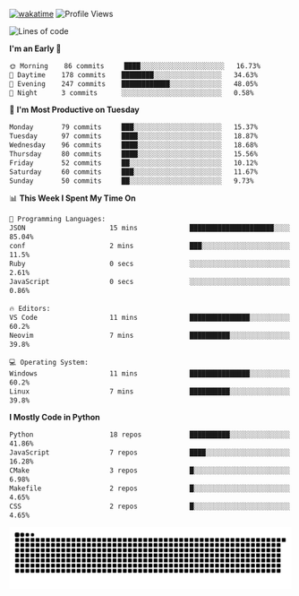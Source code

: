 [![wakatime](https://wakatime.com/badge/user/b920b284-3cde-4cd4-b72e-f7f22d050b16.svg)](https://wakatime.com/@b920b284-3cde-4cd4-b72e-f7f22d050b16)
![Profile Views](http://img.shields.io/badge/Profile%20Views-4586-blue)
<!--START_SECTION:waka-->
![Lines of code](https://img.shields.io/badge/From%20Hello%20World%20I%27ve%20Written--647%20Thousand%20lines%20of%20code-blue)

**I'm an Early 🐤** 

```text
🌞 Morning    86 commits     ████░░░░░░░░░░░░░░░░░░░░░   16.73% 
🌆 Daytime    178 commits    ████████░░░░░░░░░░░░░░░░░   34.63% 
🌃 Evening    247 commits    ████████████░░░░░░░░░░░░░   48.05% 
🌙 Night      3 commits      ░░░░░░░░░░░░░░░░░░░░░░░░░   0.58%

```
📅 **I'm Most Productive on Tuesday** 

```text
Monday       79 commits     ███░░░░░░░░░░░░░░░░░░░░░░   15.37% 
Tuesday      97 commits     ████░░░░░░░░░░░░░░░░░░░░░   18.87% 
Wednesday    96 commits     ████░░░░░░░░░░░░░░░░░░░░░   18.68% 
Thursday     80 commits     ████░░░░░░░░░░░░░░░░░░░░░   15.56% 
Friday       52 commits     ██░░░░░░░░░░░░░░░░░░░░░░░   10.12% 
Saturday     60 commits     ███░░░░░░░░░░░░░░░░░░░░░░   11.67% 
Sunday       50 commits     ██░░░░░░░░░░░░░░░░░░░░░░░   9.73%

```


📊 **This Week I Spent My Time On** 

```text
💬 Programming Languages: 
JSON                     15 mins             █████████████████████░░░░   85.04% 
conf                     2 mins              ███░░░░░░░░░░░░░░░░░░░░░░   11.5% 
Ruby                     0 secs              ░░░░░░░░░░░░░░░░░░░░░░░░░   2.61% 
JavaScript               0 secs              ░░░░░░░░░░░░░░░░░░░░░░░░░   0.86%

🔥 Editors: 
VS Code                  11 mins             ███████████████░░░░░░░░░░   60.2% 
Neovim                   7 mins              ██████████░░░░░░░░░░░░░░░   39.8%

💻 Operating System: 
Windows                  11 mins             ███████████████░░░░░░░░░░   60.2% 
Linux                    7 mins              ██████████░░░░░░░░░░░░░░░   39.8%

```

**I Mostly Code in Python** 

```text
Python                   18 repos            ██████████░░░░░░░░░░░░░░░   41.86% 
JavaScript               7 repos             ████░░░░░░░░░░░░░░░░░░░░░   16.28% 
CMake                    3 repos             █░░░░░░░░░░░░░░░░░░░░░░░░   6.98% 
Makefile                 2 repos             █░░░░░░░░░░░░░░░░░░░░░░░░   4.65% 
CSS                      2 repos             █░░░░░░░░░░░░░░░░░░░░░░░░   4.65%

```



<!--END_SECTION:waka-->
![Snake animation](https://raw.githubusercontent.com/timmypidashev/timmypidashev/main/commits.svg)
